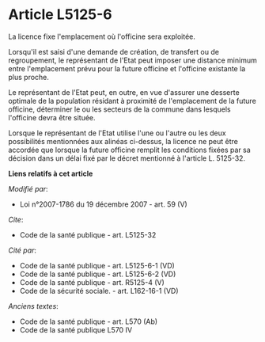 # Article L5125-6

La licence fixe l'emplacement où l'officine sera exploitée.

Lorsqu'il est saisi d'une demande de création, de transfert ou de regroupement, le représentant de l'Etat peut imposer une
distance minimum entre l'emplacement prévu pour la future officine et l'officine existante la plus proche.

Le représentant de l'Etat peut, en outre, en vue d'assurer une desserte optimale de la population résidant à proximité de
l'emplacement de la future officine, déterminer le ou les secteurs de la commune dans lesquels l'officine devra être située.

Lorsque le représentant de l'Etat utilise l'une ou l'autre ou les deux possibilités mentionnées aux alinéas ci-dessus, la
licence ne peut être accordée que lorsque la future officine remplit les conditions fixées par sa décision dans un délai fixé
par le décret mentionné à l'article L. 5125-32.

**Liens relatifs à cet article**

_Modifié par_:

  - Loi n°2007-1786 du 19 décembre 2007 - art. 59 (V)

_Cite_:

  - Code de la santé publique - art. L5125-32

_Cité par_:

  - Code de la santé publique - art. L5125-6-1 (VD)
  - Code de la santé publique - art. L5125-6-2 (VD)
  - Code de la santé publique - art. R5125-4 (V)
  - Code de la sécurité sociale. - art. L162-16-1 (VD)

_Anciens textes_:

  - Code de la santé publique - art. L570 (Ab)
  - Code de la santé publique L570 IV
